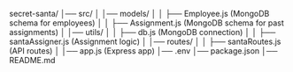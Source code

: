 secret-santa/
│── src/
│   │── models/
│   │   ├── Employee.js  (MongoDB schema for employees)
│   │   ├── Assignment.js  (MongoDB schema for past assignments)
│   │── utils/
│   │   ├── db.js (MongoDB connection)
│   │   ├── santaAssigner.js (Assignment logic)
│   │── routes/
│   │   ├── santaRoutes.js (API routes)
│   │── app.js (Express app)
│── .env
│── package.json
│── README.md
